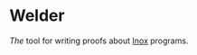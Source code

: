 
Welder
======

*The* tool for writing proofs about [Inox](https://github.com/epfl-lara/inox) programs.



